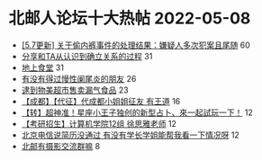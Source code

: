 # 北邮人论坛十大热帖 2022-05-08

- [[5.7更新] 关于偷内裤事件的处理结果：嫌疑人多次犯案且尾随](https://bbs.byr.cn/article/Talking/6340188) 60
- [分享和TA从认识到确立关系的过程](https://bbs.byr.cn/article/Feeling/3187861) 31
- [地上食堂](https://bbs.byr.cn/article/Food/519287) 31
- [有没有得过慢性阑尾炎的朋友](https://bbs.byr.cn/article/Health/228804) 26
- [逮到物美超市售卖漏气食品](https://bbs.byr.cn/article/Picture/3319843) 23
- [【成都】【代征】代成都小姐姐征友 有王道](https://bbs.byr.cn/article/Friends/2023706) 16
- [【转】超神准！星座小王子独创的新型占卜、來一起試玩一下！](https://bbs.byr.cn/article/Constellations/326533) 12
- [【考研招生】计算机学院12组 徐思雅老师](https://bbs.byr.cn/article/AimGraduate/1216751) 12
- [北京电信说简历没通过 有没有学长学姐能帮我看一下情况呀](https://bbs.byr.cn/article/Job/2162107) 12
- [北邮有摄影交流群嘛](https://bbs.byr.cn/article/Photo/268985) 8


